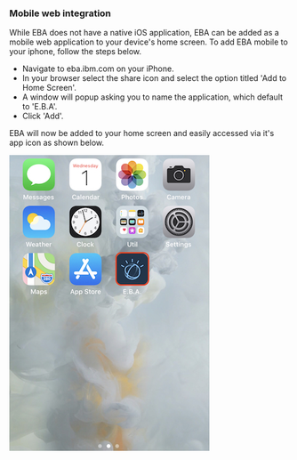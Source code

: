 ### Mobile web integration

While EBA does not have a native iOS application, EBA can be added as a mobile web application to your device's home screen. To add EBA mobile to your iphone, follow the steps below.

- Navigate to eba.ibm.com on your iPhone.
- In your browser select the share icon and select the option titled 'Add to Home Screen'.
- A window will popup asking you to name the application, which default to 'E.B.A'.
- Click 'Add'.

EBA will now be added to your home screen and easily accessed via it's app icon as shown below.

[![Mobile web icon](./mobile-app-icon.jpg "Mobile web icon")](./mobile-app-icon.jpg)
